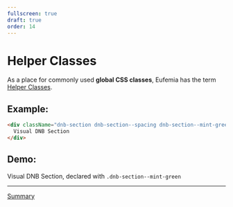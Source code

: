 ```yaml
---
fullscreen: true
draft: true
order: 14
---
```


<Intro>

# Helper Classes

As a place for commonly used **global CSS classes**, Eufemia has the term [Helper Classes](!/uilib/helper-classes).

## Example:

```html
<div className="dnb-section dnb-section--spacing dnb-section--mint-green">
  Visual DNB Section
</div>
```

## Demo:

<div className="dnb-section dnb-section--spacing dnb-section--mint-green">
  Visual DNB Section, declared with <code className="dnb-code">.dnb-section--mint-green</code>
</div>

---

[Summary](/uilib/intro/15-summary?fullscreen)

</Intro>
